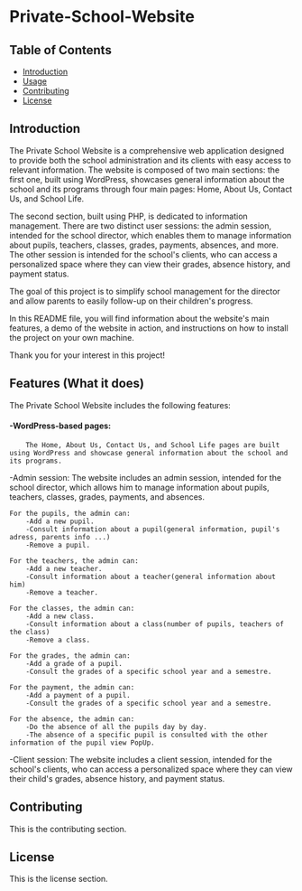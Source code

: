 # Private-School-Website

## Table of Contents

- [Introduction](#introduction)
- [Usage](#usage)
- [Contributing](#contributing)
- [License](#license)

## Introduction

The Private School Website is a comprehensive web application designed to provide both the school administration and its clients with easy access to relevant information. The website is composed of two main sections: the first one, built using WordPress, showcases general information about the school and its programs through four main pages: Home, About Us, Contact Us, and School Life.

The second section, built using PHP, is dedicated to information management. There are two distinct user sessions: the admin session, intended for the school director, which enables them to manage information about pupils, teachers, classes, grades, payments, absences, and more. The other session is intended for the school's clients, who can access a personalized space where they can view their grades, absence history, and payment status.

The goal of this project is to simplify school management for the director and allow parents to easily follow-up on their children's progress.

In this README file, you will find information about the website's main features, a demo of the website in action, and instructions on how to install the project on your own machine.

Thank you for your interest in this project!



## Features (What it does)

The Private School Website includes the following features:

#### -WordPress-based pages:
        The Home, About Us, Contact Us, and School Life pages are built using WordPress and showcase general information about the school and its programs.

-Admin session: The website includes an admin session, intended for the school director, which allows him to manage information about pupils, teachers, classes, grades, payments, and absences.

    For the pupils, the admin can:
        -Add a new pupil.
        -Consult information about a pupil(general information, pupil's adress, parents info ...)
        -Remove a pupil.

    For the teachers, the admin can:
        -Add a new teacher.
        -Consult information about a teacher(general information about him)
        -Remove a teacher.

    For the classes, the admin can:
        -Add a new class.
        -Consult information about a class(number of pupils, teachers of the class)
        -Remove a class.

    For the grades, the admin can:
        -Add a grade of a pupil.
        -Consult the grades of a specific school year and a semestre.

    For the payment, the admin can:
        -Add a payment of a pupil.
        -Consult the grades of a specific school year and a semestre.

    For the absence, the admin can:
        -Do the absence of all the pupils day by day.
        -The absence of a specific pupil is consulted with the other information of the pupil view PopUp.






-Client session: The website includes a client session, intended for the school's clients, who can access a personalized space where they can view their child's grades, absence history, and payment status.
## Contributing

This is the contributing section.

## License

This is the license section.